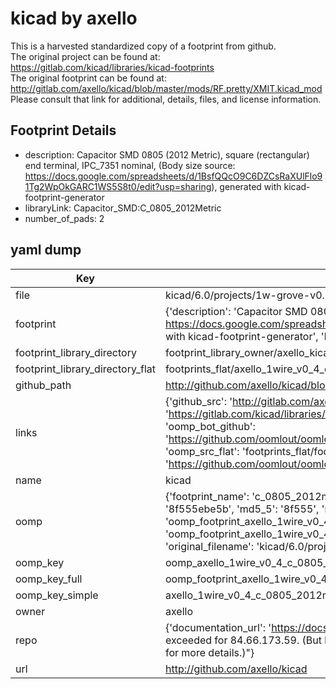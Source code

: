 # kicad by axello  
This is a harvested standardized copy of a footprint from github.  
The original project can be found at:  
https://gitlab.com/kicad/libraries/kicad-footprints  
The original footprint can be found at:
http://gitlab.com/axello/kicad/blob/master/mods/RF.pretty/XMIT.kicad_mod
Please consult that link for additional, details, files, and license information.  
## Footprint Details
* description: Capacitor SMD 0805 (2012 Metric), square (rectangular) end terminal, IPC_7351 nominal, (Body size source: https://docs.google.com/spreadsheets/d/1BsfQQcO9C6DZCsRaXUlFlo91Tg2WpOkGARC1WS5S8t0/edit?usp=sharing), generated with kicad-footprint-generator  
* libraryLink: Capacitor_SMD:C_0805_2012Metric  
* number_of_pads: 2  
## yaml dump  
| Key | Value |  
| --- | --- |  
| file | kicad/6.0/projects/1w-grove-v0.1/1wire-v0.4.pretty/C_0805_2012Metric.kicad_mod |  
| footprint | {'description': 'Capacitor SMD 0805 (2012 Metric), square (rectangular) end terminal, IPC_7351 nominal, (Body size source: https://docs.google.com/spreadsheets/d/1BsfQQcO9C6DZCsRaXUlFlo91Tg2WpOkGARC1WS5S8t0/edit?usp=sharing), generated with kicad-footprint-generator', 'libraryLink': 'Capacitor_SMD:C_0805_2012Metric', 'number_of_pads': 2} |  
| footprint_library_directory | footprint_library_owner/axello_kicad |  
| footprint_library_directory_flat | footprints_flat/axello_1wire_v0_4_c_0805_2012metric/working |  
| github_path | http://github.com/axello/kicad/blob/master/6.0/projects/1w-grove-v0.1/1wire-v0.4.pretty/C_0805_2012Metric.kicad_mod |  
| links | {'github_src': 'http://gitlab.com/axello/kicad/blob/master/mods/RF.pretty/XMIT.kicad_mod', 'github_src_repo': 'https://gitlab.com/kicad/libraries/kicad-footprints', 'oomp_bot': 'footprints/axello_1wire_v0_4_c_0805_2012metric/working', 'oomp_bot_github': 'https://github.com/oomlout/oomlout_oomp_footprint_bot/tree/main/footprints/axello_1wire_v0_4_c_0805_2012metric/working', 'oomp_src_flat': 'footprints_flat/footprints_flat/axello_1wire_v0_4_c_0805_2012metric/working', 'oomp_src_flat_github': 'https://github.com/oomlout/oomlout_oomp_footprint_src/tree/main/footprints_flat/axello_1wire_v0_4_c_0805_2012metric/working'} |  
| name | kicad |  
| oomp | {'footprint_name': 'c_0805_2012metric', 'library_name': '1wire_v0_4', 'md5': '8f555ebe5bb522c65e157f19164e6db6', 'md5_10': '8f555ebe5b', 'md5_5': '8f555', 'md5_6': '8f555e', 'oomp_key': 'oomp_axello_1wire_v0_4_c_0805_2012metric', 'oomp_key_extra': 'oomp_footprint_axello_1wire_v0_4_c_0805_2012metric', 'oomp_key_full': 'oomp_footprint_axello_1wire_v0_4_c_0805_2012metric_8f555e', 'oomp_key_simple': 'axello_1wire_v0_4_c_0805_2012metric', 'original_filename': 'kicad/6.0/projects/1w-grove-v0.1/1wire-v0.4.pretty/C_0805_2012Metric.kicad_mod', 'owner_name': 'axello'} |  
| oomp_key | oomp_axello_1wire_v0_4_c_0805_2012metric |  
| oomp_key_full | oomp_footprint_axello_1wire_v0_4_c_0805_2012metric |  
| oomp_key_simple | axello_1wire_v0_4_c_0805_2012metric |  
| owner | axello |  
| repo | {'documentation_url': 'https://docs.github.com/rest/overview/resources-in-the-rest-api#rate-limiting', 'message': "API rate limit exceeded for 84.66.173.59. (But here's the good news: Authenticated requests get a higher rate limit. Check out the documentation for more details.)"} |  
| url | http://github.com/axello/kicad |  

